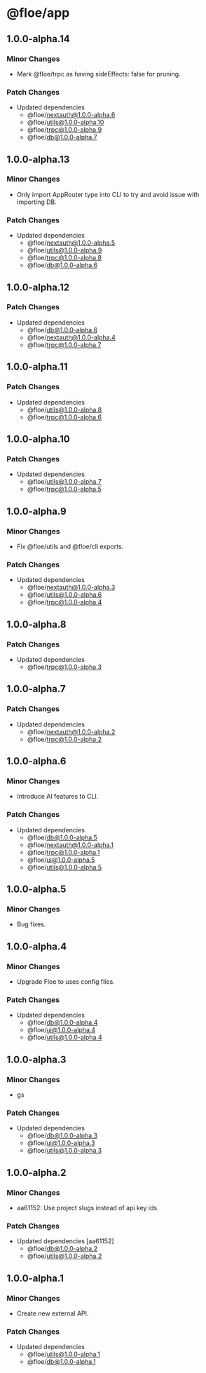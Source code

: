 # @floe/app

## 1.0.0-alpha.14

### Minor Changes

- Mark @floe/trpc as having sideEffects: false for pruning.

### Patch Changes

- Updated dependencies
  - @floe/nextauth@1.0.0-alpha.6
  - @floe/utils@1.0.0-alpha.10
  - @floe/trpc@1.0.0-alpha.9
  - @floe/db@1.0.0-alpha.7

## 1.0.0-alpha.13

### Minor Changes

- Only import AppRouter type into CLI to try and avoid issue with importing DB.

### Patch Changes

- Updated dependencies
  - @floe/nextauth@1.0.0-alpha.5
  - @floe/utils@1.0.0-alpha.9
  - @floe/trpc@1.0.0-alpha.8
  - @floe/db@1.0.0-alpha.6

## 1.0.0-alpha.12

### Patch Changes

- Updated dependencies
  - @floe/db@1.0.0-alpha.6
  - @floe/nextauth@1.0.0-alpha.4
  - @floe/trpc@1.0.0-alpha.7

## 1.0.0-alpha.11

### Patch Changes

- Updated dependencies
  - @floe/utils@1.0.0-alpha.8
  - @floe/trpc@1.0.0-alpha.6

## 1.0.0-alpha.10

### Patch Changes

- Updated dependencies
  - @floe/utils@1.0.0-alpha.7
  - @floe/trpc@1.0.0-alpha.5

## 1.0.0-alpha.9

### Minor Changes

- Fix @floe/utils and @floe/cli exports.

### Patch Changes

- Updated dependencies
  - @floe/nextauth@1.0.0-alpha.3
  - @floe/utils@1.0.0-alpha.6
  - @floe/trpc@1.0.0-alpha.4

## 1.0.0-alpha.8

### Patch Changes

- Updated dependencies
  - @floe/trpc@1.0.0-alpha.3

## 1.0.0-alpha.7

### Patch Changes

- Updated dependencies
  - @floe/nextauth@1.0.0-alpha.2
  - @floe/trpc@1.0.0-alpha.2

## 1.0.0-alpha.6

### Minor Changes

- Introduce AI features to CLI.

### Patch Changes

- Updated dependencies
  - @floe/db@1.0.0-alpha.5
  - @floe/nextauth@1.0.0-alpha.1
  - @floe/trpc@1.0.0-alpha.1
  - @floe/ui@1.0.0-alpha.5
  - @floe/utils@1.0.0-alpha.5

## 1.0.0-alpha.5

### Minor Changes

- Bug fixes.

## 1.0.0-alpha.4

### Minor Changes

- Upgrade Floe to uses config files.

### Patch Changes

- Updated dependencies
  - @floe/db@1.0.0-alpha.4
  - @floe/ui@1.0.0-alpha.4
  - @floe/utils@1.0.0-alpha.4

## 1.0.0-alpha.3

### Minor Changes

- gs

### Patch Changes

- Updated dependencies
  - @floe/db@1.0.0-alpha.3
  - @floe/ui@1.0.0-alpha.3
  - @floe/utils@1.0.0-alpha.3

## 1.0.0-alpha.2

### Minor Changes

- aa61152: Use project slugs instead of api key ids.

### Patch Changes

- Updated dependencies [aa61152]
  - @floe/db@1.0.0-alpha.2
  - @floe/utils@1.0.0-alpha.2

## 1.0.0-alpha.1

### Minor Changes

- Create new external API.

### Patch Changes

- Updated dependencies
  - @floe/utils@1.0.0-alpha.1
  - @floe/db@1.0.0-alpha.1
